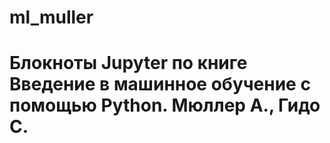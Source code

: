 # ml_muller
# Блокноты Jupyter по книге Введение в машинное обучение с помощью Python. Мюллер А., Гидо С.
